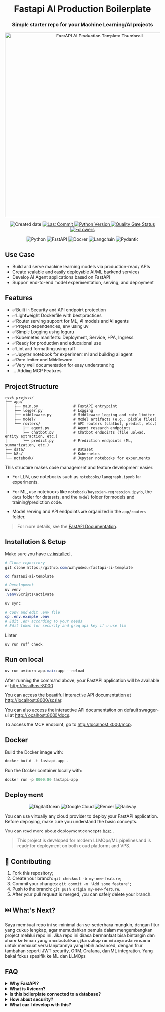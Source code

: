 <h1 align="center">Fastapi AI Production Boilerplate</h1>

<h3 align="center">Simple starter repo for your Machine Learning/AI projects</h3>
<p align="center">
    <img src="thumbnail.png" alt="FastAPI AI Production Template Thumbnail" width="600">
</p>

<p align="center">
    <img src="https://img.shields.io/github/created-at/wahyudesu/Fastapi-AI-Production-Template?color=greenlime&style=flat" alt="Created date">
    <a href="https://github.com/wahyudesu/Fastapi-AI-Production-Template/commits/main">
        <img src="https://img.shields.io/github/last-commit/wahyudesu/Fastapi-AI-Production-Template?style=flat" alt="Last Commit">
    </a>
    <a href="https://github.com/wahyudesu/Fastapi-AI-Production-Template/blob/main/pyproject.toml">
        <img src="https://img.shields.io/badge/python-3.12%2B-greenlime?logo=python&style=flat" alt="Python Version">
    </a>
    <!-- <a href="https://github.com/wahyudesu/Fastapi-AI-Production-Template/blob/main/LICENSE">
        <img src="https://img.shields.io/github/license/wahyudesu/Fastapi-AI-Production-Template?color=greenlime&style=flat" alt="GitHub License">
    </a> -->
    <a href="https://sonarcloud.io/summary/new_code?id=wahyudesu_Fastapi-AI-Production-Template">
        <img src="https://sonarcloud.io/api/project_badges/measure?project=IbraheemTuffaha_python-fastapi-template&metric=alert_status&style=flat" alt="Quality Gate Status">
    </a>
    <!-- <a href="https://github.com/wahyudesu/Fastapi-AI-Production-Template">
        <img src="https://img.shields.io/github/repo-size/wahyudesu/Fastapi-AI-Production-Template?style=flat" alt="Repo Size">
    </a> -->
    <a href="https://github.com/wahyudesu">
        <img src="https://img.shields.io/github/followers/wahyudesu?style=flat" alt="Followers">
    </a>
</p>

<p align="center">
    <img src="https://img.shields.io/badge/Python-3670A0?style=flat&logo=Python&logoColor=white" alt="Python">
    <img src="https://img.shields.io/badge/FastAPI-005571?style=flat&logo=fastapi&logoColor=white" alt="FastAPI">
    <img src="https://img.shields.io/badge/Docker-%230db7ed.svg?style=flat&logo=Docker&logoColor=white" alt="Docker">
    <img src="https://img.shields.io/badge/Langchain-1C3C3C?style=flat&logo=Langchain&logoColor=white" alt="Langchain">
    <img src="https://img.shields.io/badge/Pydantic-E92063?style=flat&logo=Pydantic&logoColor=white" alt="Pydantic">
</p>

## Use Case
- Build and serve machine learning models via production-ready APIs
- Create scalable and easily deployable AI/ML backend services
- Develop AI Agent applications based on FastAPI
- Support end-to-end model experimentation, serving, and deployment

## Features
- ✅Built in Security and API endpoint protection
- ✅Lightweight Dockerfile with best practices
- ✅Router serving support for ML, AI models and AI agents
- ✅Project dependencies, env using uv
- ✅Simple Logging using loguru
- ✅Kubernetes manifests: Deployment, Service, HPA, Ingress
- ✅Ready for production and educational use
- ✅Lint and formatting using ruff
- ✅Jupyter notebook for experiment ml and building ai agent
- ✅Rate limiter and Middleware
- ✅Very well documentation for easy understanding
- ... Adding MCP Features

## Project Structure

```
root-project/
├── app/
│   ├── main.py                # FastAPI entrypoint
│   ├── logger.py              # Logging 
│   ├── middleware.py          # Middleware logging and rate limiter
│   ├── model/                 # Model artifacts (e.g., pickle files)
│   └── routers/               # API routers (chatbot, predict, etc.)
│       ├── agent.py           # Agent research endpoints
│       ├── chatbot.py         # Chatbot endpoints (file upload, entity extraction, etc.)
│       └── predict.py         # Prediction endpoints (ML, summarization, etc.)
├── data/                      # Dataset
├── k8s/                       # Kubernetes
└── notebook/                  # Jupyter notebooks for experiments
```

This structure makes code management and feature development easier.

- For LLM, use notebooks such as `notebooks/langgraph.ipynb` for experiments.
- For ML, use notebooks like `notebook/bayesian-regression.ipynb`, the `data` folder for datasets, and the `model` folder for models and training/prediction code.

- Model serving and API endpoints are organized in the `app/routers` folder.

> For more details, see the [FastAPI Documentation](https://fastapi.tiangolo.com/).

## Installation & Setup

Make sure you have [`uv` installed](https://docs.astral.sh/uv/getting-started/installation/) .

```powershell
# Clone repository
git clone https://github.com/wahyudesu/fastapi-ai-template

cd fastapi-ai-template

# Development
uv venv
.venv\Scripts\activate

uv sync

# Copy and edit .env file
cp .env.example .env
# Edit .env according to your needs
# Edit token for security and groq api key if u use llm
```

Linter
```
uv run ruff check
```

## Run on local
```powershell
uv run uvicorn app.main:app --reload
```

After running the command above, your FastAPI application will be available at [http://localhost:8000](http://localhost:8000?token=token).  

You can access the beautiful interactive API documentation at [http://localhost:8000/scalar](http://localhost:8000/scalar).

You can also access the interactive API documentation on default swagger-ui at [http://localhost:8000/docs](http://localhost:8000/docs).

To access the MCP endpoint, go to [http://localhost:8000/mcp](http://localhost:8000/mcp).

## Docker
Build the Docker image with:

```powershell
docker build -t fastapi-app .
```
Run the Docker container locally with:


```powershell
docker run -p 8000:80 fastapi-app
```

## Deployment 

<p align="center">
    <img src="https://img.shields.io/badge/Deploy_on_DigitalOcean-%230167ff.svg?style=for-the-badge&logo=digitalOcean&logoColor=white" alt="DigitalOcean">
    <img src="https://img.shields.io/badge/Deploy_on_GoogleCloud-%234285F4.svg?style=for-the-badge&logo=google-cloud&logoColor=white" alt="Google Cloud">
    <img src="https://img.shields.io/badge/Deploy_on_Render-%23000000.svg?style=for-the-badge&logo=render&logoColor=white" alt="Render">
    <img src="https://img.shields.io/badge/Deploy_on_Railway-131415?style=for-the-badge&logo=railway&logoColor=white" alt="Railway">
</p>

You can use virtually any cloud provider to deploy your FastAPI application. Before deploying, make sure you understand the basic concepts.

You can read more about deployment concepts [here](https://fastapi.tiangolo.com/deployment/concepts) .


> This project is developed for modern LLMOps/ML pipelines and is ready for deployment on both cloud platforms and VPS.

## 🤝 Contributing

1. Fork this repository;
2. Create your branch: `git checkout -b my-new-feature`;
3. Commit your changes: `git commit -m 'Add some feature'`;
4. Push to the branch: `git push origin my-new-feature`.
5. After your pull request is merged, you can safely delete your branch.

## ⏭️ What's Next?
Saya membuat repo ini se-minimal dan se-sederhana mungkin, dengan fitur yang cukup lengkap, agar memudahkan pemula dalam mengembangkan project melalui repo ini.
Jika repo ini dirasa bermanfaat bisa bintangin dan share ke teman yang membutuhkan, jika cukup ramai saya ada rencana untuk membuat versi lanjutannya yang lebih advanced, dengan fitur tambahan seperti JWT security, ORM, Grafana, dan ML integration. Yang bakal fokus spesifik ke ML dan LLMOps

## FAQ

<details>
    <summary><strong>Why FastAPI?</strong></summary>
    <ul>
        <li>FastAPI is a modern, high-performance web framework for building APIs with Python. For AI apps, it serves as the interface between your AI models and the outside world, allowing external systems to send data to your models and receive predictions or processing results. What makes FastAPI particularly appealing is its simplicity and elegance—it provides everything you need without unnecessary complexity.</li>
    </ul>
</details>

<details>
    <summary><strong>What is Uvicorn?</strong></summary>
    <ul>
        <li>Uvicorn is a lightning-fast ASGI server implementation for Python, commonly used to run FastAPI applications in production. It enables asynchronous request handling and is well-suited for modern web frameworks.</li>
    </ul>
</details>

<details>
    <summary><strong>Is this boilerplate connected to a database?</strong></summary>
    <ul>
        <li>You can add a database such as PostgreSQL, MySQL, or SQLite depending on your use case. If you are only serving models, a database may not be necessary. This repository is designed to be as simple as possible so users can get started quickly.</li>
    </ul>
</details>

<details>
    <summary><strong>How about security?</strong></summary>
    <ul>
        <li>The project includes built-in security features such as API endpoint protection, authentication, and rate limiting. You can further enhance security by configuring environment variables and using HTTPS in production.</li>
    </ul>
</details>

<details>
    <summary><strong>What can I develop with this?</strong></summary>
    <ul>
        <li>It depends on your project use case. For serving AI or ML models, this boilerplate is more than sufficient. If you need more features, you can add observability and monitoring tools such as Opik, Comet, or MLflow.</li>
    </ul>
</details>
